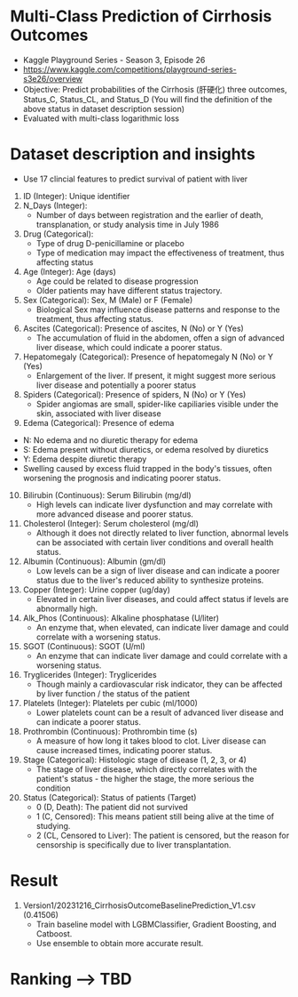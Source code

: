 # Multi-Class Prediction of Cirrhosis Outcomes
* Kaggle Playground Series - Season 3, Episode 26
* https://www.kaggle.com/competitions/playground-series-s3e26/overview
* Objective: Predict probabilities of the Cirrhosis (肝硬化) three outcomes, Status_C, Status_CL, and Status_D (You will find the definition of the above status in dataset description session) 
* Evaluated with multi-class logarithmic loss

# Dataset description and insights
* Use 17 clincial features to predict survival of patient with liver
1. ID (Integer): Unique identifier
2. N_Days (Integer): 
   * Number of days between registration and the earlier of death, transplanation, or study analysis time in July 1986
3. Drug (Categorical): 
   * Type of drug D-penicillamine or placebo
   * Type of medication may impact the effectiveness of treatment, thus affecting status
4. Age (Integer): Age (days)
   * Age could be related to disease progression
   * Older patients may have different status trajectory.
5. Sex (Categorical): Sex, M (Male) or F (Female) 
   * Biological Sex may influence disease patterns and response to the treatment, thus affecting status.
6. Ascites (Categorical): Presence of ascites, N (No) or Y (Yes)
   * The accumulation of fluid in the abdomen, offen a sign of advanced liver disease, which could indicate a poorer status.
7. Hepatomegaly (Categorical): Presence of hepatomegaly N (No) or Y (Yes)
   * Enlargement of the liver. If present, it might suggest more serious liver disease and potentially a poorer status
8. Spiders (Categorical): Presence of spiders, N (No) or Y (Yes)
   * Spider angiomas are small, spider-like capiliaries visible under the skin, associated with liver disease 
9.  Edema (Categorical): Presence of edema 
   * N: No edema and no diuretic therapy for edema
   * S: Edema present without diuretics, or edema resolved by diuretics
   * Y: Edema despite diuretic therapy
   * Swelling caused by excess fluid trapped in the body's tissues, often worsening the prognosis and indicating poorer status.
10. Bilirubin (Continuous): Serum Bilirubin (mg/dl)
    * High levels can indicate liver dysfunction and may correlate with more advanced disease and poorer status.
11. Cholesterol (Integer): Serum cholesterol (mg/dl)
    * Although it does not directly related to liver function, abnormal levels can be associated with certain liver conditions and overall health status.
12. Albumin (Continuous): Albumin (gm/dl)
    * Low levels can be a sign of liver disease and can indicate a poorer status due to the liver's reduced ability to synthesize proteins.
13. Copper (Integer): Urine copper (ug/day)
    * Elevated in certain liver diseases, and could affect status if levels are abnormally high.
14. Alk_Phos (Continuous): Alkaline phosphatase (U/liter)
    * An enzyme that, when elevated, can indicate liver damage and could correlate with a worsening status.
15. SGOT (Continuous): SGOT (U/ml)
    * An enzyme that can indicate liver damage and could correlate with a worsening status.
16. Tryglicerides (Integer): Tryglicerides
    * Though mainly a cardiovascular risk indicator, they can be affected by liver function / the status of the patient
17. Platelets (Integer): Platelets per cubic (ml/1000)
    * Lower platelets count can be a result of advanced liver disease and can indicate a poorer status.
18. Prothrombin (Continuous): Prothrombin time (s)
    * A measure of how long it takes blood to clot. Liver disease can cause increased times, indicating poorer status.
19. Stage (Categorical): Histologic stage of disease (1, 2, 3, or 4)
    * The stage of liver disease, which directly correlates with the patient's status - the higher the stage, the more serious the condition
20. Status (Categorical): Status of patients (Target)
    * 0 (D, Death):  The patient did not survived
    * 1 (C, Censored): This means patient still being alive at the time of studying.
    * 2 (CL, Censored to Liver): The patient is censored, but the reason for censorship is specifically due to liver transplantation.

# Result
1. Version1/20231216_CirrhosisOutcomeBaselinePrediction_V1.csv (0.41506)
   * Train baseline model with LGBMClassifier, Gradient Boosting, and Catboost.
   * Use ensemble to obtain more accurate result.

# Ranking --> TBD

